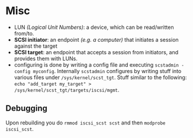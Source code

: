 # Misc

* LUN *(Logical Unit Numbers)*: a device, which can be read/written from/to.
* **SCSI initiator**: an endpoint *(e.g. a computer)* that initiates a session against the target
* **SCSI target**: an endpoint that accepts a session from initiators, and provides them with LUNs.
* configuring is done by writing a config file and executing `scstadmin -config myconfig`.
  Internally `scstadmin` configures by writing stuff into various files under `/sys/kernel/scst_tgt`. Stuff similar to the following: `echo "add_target my_target" > /sys/kernel/scst_tgt/targets/iscsi/mgmt`.

## Debugging

Upon rebuilding you do `rmmod iscsi_scst scst` and then `modprobe iscsi_scst`.
